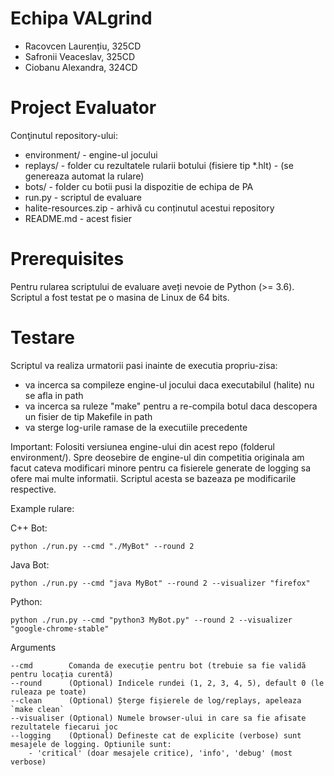# Echipa VALgrind
- Racovcen Laurențiu, 325CD
- Safronii Veaceslav, 325CD
- Ciobanu Alexandra, 324CD

# Project Evaluator

Conţinutul repository-ului:

- environment/          - engine-ul jocului 
- replays/              - folder cu rezultatele rularii botului (fisiere tip *.hlt) - (se genereaza automat la rulare)
- bots/                 - folder cu botii pusi la dispozitie de echipa de PA
- run.py                - scriptul de evaluare
- halite-resources.zip  - arhivă cu conținutul acestui repository
- README.md             - acest fisier


Prerequisites
===============

Pentru rularea scriptului de evaluare aveți nevoie de Python (>= 3.6).
Scriptul a fost testat pe o masina de Linux de 64 bits.

Testare
===============

Scriptul va realiza urmatorii pasi inainte de executia propriu-zisa:

- va incerca sa compileze engine-ul jocului daca executabilul (halite) nu se afla in path
- va incerca sa ruleze "make" pentru a re-compila botul daca descopera un fisier de tip Makefile in path 
- va sterge log-urile ramase de la executiile precedente

Important: Folositi versiunea engine-ului din acest repo (folderul environment/).
Spre deosebire de engine-ul din competitia originala am facut cateva modificari minore pentru
ca fisierele generate de logging sa ofere mai multe informatii. Scriptul acesta se bazeaza 
pe modificarile respective.

Example rulare:

C++ Bot:

    python ./run.py --cmd "./MyBot" --round 2 

Java Bot:

    python ./run.py --cmd "java MyBot" --round 2 --visualizer "firefox"

Python:

    python ./run.py --cmd "python3 MyBot.py" --round 2 --visualizer "google-chrome-stable"
    
Arguments

    --cmd        Comanda de execuție pentru bot (trebuie sa fie validă pentru locația curentă)
    --round      (Optional) Indicele rundei (1, 2, 3, 4, 5), default 0 (le ruleaza pe toate)
    --clean      (Optional) Șterge fișierele de log/replays, apeleaza `make clean`
    --visualiser (Optional) Numele browser-ului in care sa fie afisate rezultatele fiecarui joc
    --logging    (Optional) Defineste cat de explicite (verbose) sunt mesajele de logging. Optiunile sunt: 
        - 'critical' (doar mesajele critice), 'info', 'debug' (most verbose) 
